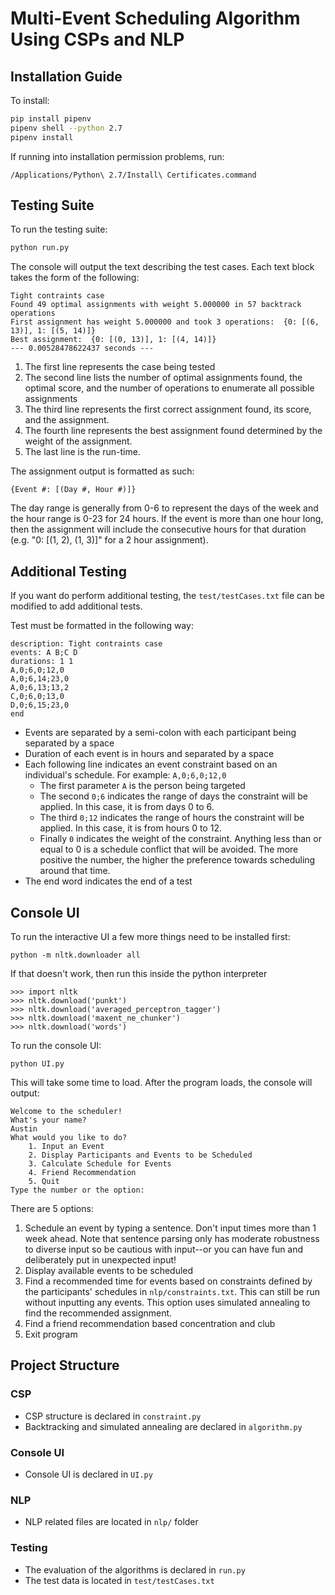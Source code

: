 # Multi-Event Scheduling Algorithm Using CSPs and NLP

## Installation Guide
To install:

```sh
pip install pipenv
pipenv shell --python 2.7
pipenv install
```
If running into installation permission problems, run:
```
/Applications/Python\ 2.7/Install\ Certificates.command
```
## Testing Suite
To run the testing suite:
```sh
python run.py
```
The console will output the text describing the test cases. Each text block takes the form of the following: 
```
Tight contraints case
Found 49 optimal assignments with weight 5.000000 in 57 backtrack operations
First assignment has weight 5.000000 and took 3 operations:  {0: [(6, 13)], 1: [(5, 14)]}
Best assignment:  {0: [(0, 13)], 1: [(4, 14)]}
--- 0.00528478622437 seconds ---
```
1. The first line represents the case being tested
2. The second line lists the number of optimal assignments found, the optimal score, and the number of operations to enumerate all possible assignments
3. The third line represents the first correct assignment found, its score, and the assignment. 
4. The fourth line represents the best assignment found determined by the weight of the assignment.
5. The last line is the run-time. 

The assignment output is formatted as such:

`{Event #: [(Day #, Hour #)]}`

The day range is generally from 0-6 to represent the days of the week and the hour range is 0-23 for 24 hours. If the event is more than one hour long, then the assignment will include the consecutive hours for that duration (e.g. "0: [(1, 2), (1, 3)]" for a 2 hour assignment).

## Additional Testing

If you want do perform additional testing, the `test/testCases.txt` file can be modified to add additional tests. 

Test must be formatted in the following way:
```
description: Tight contraints case
events: A B;C D
durations: 1 1
A,0;6,0;12,0
A,0;6,14;23,0
A,0;6,13;13,2
C,0;6,0;13,0
D,0;6,15;23,0
end
```

- Events are separated by a semi-colon with each participant being separated by a space
- Duration of each event is in hours and separated by a space
- Each following line indicates an event constraint based on an individual's schedule. For example: `A,0;6,0;12,0`
    - The first parameter `A` is the person being targeted
    - The second `0;6` indicates the range of days the constraint will be applied. In this case, it is from days 0 to 6.
    - The third `0;12` indicates the range of hours the constraint will be applied. In this case, it is from hours 0 to 12.
    - Finally  `0` indicates the weight of the constraint. Anything less than or equal to 0 is a schedule conflict that will be avoided. The more positive the number, the higher the preference towards scheduling around that time.
- The end word indicates the end of a test

## Console UI

To run the interactive UI a few more things need to be installed first:
```
python -m nltk.downloader all
```
If that doesn't work, then run this inside the python interpreter
```
>>> import nltk
>>> nltk.download('punkt')
>>> nltk.download('averaged_perceptron_tagger')
>>> nltk.download('maxent_ne_chunker')
>>> nltk.download('words')
```
To run the console UI:
```
python UI.py
```
This will take some time to load. After the program loads, the console will output:
```
Welcome to the scheduler!
What's your name?
Austin
What would you like to do?
    1. Input an Event
    2. Display Participants and Events to be Scheduled
    3. Calculate Schedule for Events
    4. Friend Recommendation
    5. Quit
Type the number or the option:
```

There are 5 options:

1. Schedule an event by typing a sentence. Don't input times more than 1 week ahead. Note that sentence parsing only has moderate robustness to diverse input so be cautious with input--or you can have fun and deliberately put in unexpected input! 
2. Display available events to be scheduled
3. Find a recommended time for events based on constraints defined by the participants' schedules in `nlp/constraints.txt`. This can still be run without inputting any events. This option uses simulated annealing to find the recommended assignment. 
4. Find a friend recommendation based concentration and club
5. Exit program

## Project Structure

### CSP
- CSP structure is declared in `constraint.py`
- Backtracking and simulated annealing are declared in `algorithm.py`

### Console UI
- Console UI is declared in `UI.py`

### NLP
- NLP related files are located in `nlp/` folder

### Testing
- The evaluation of the algorithms is declared in `run.py`
- The test data is located in `test/testCases.txt`
